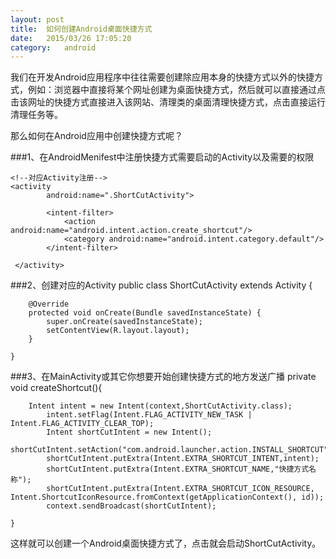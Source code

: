 ```yaml
---
layout:	post
title:	如何创建Android桌面快捷方式
date:	2015/03/26 17:05:20
category:	android
---
```


我们在开发Android应用程序中往往需要创建除应用本身的快捷方式以外的快捷方式，例如：浏览器中直接将某个网址创建为桌面快捷方式，然后就可以直接通过点击该网址的快捷方式直接进入该网站、清理类的桌面清理快捷方式，点击直接运行清理任务等。

那么如何在Android应用中创建快捷方式呢？
<!-- more -->
###1、在AndroidMenifest中注册快捷方式需要启动的Activity以及需要的权限
	<!--权限申明-->
    <uses-permission android:name="com.android.launcher.permission.INSTALL_SHORTCUT"/>

	<!--对应Activity注册-->
    <activity
            android:name=".ShortCutActivity">

            <intent-filter>
                <action android:name="android.intent.action.create_shortcut"/>
                <category android:name="android.intent.category.default"/>
            </intent-filter>

     </activity>
###2、创建对应的Activity
	public class ShortCutActivity extends Activity {

        @Override
        protected void onCreate(Bundle savedInstanceState) {
            super.onCreate(savedInstanceState);
            setContentView(R.layout.layout);
        }

	}

###3、在MainActivity或其它你想要开始创建快捷方式的地方发送广播
	private void createShortcut(){

        Intent intent = new Intent(context,ShortCutActivity.class);
            intent.setFlag(Intent.FLAG_ACTIVITY_NEW_TASK | 							Intent.FLAG_ACTIVITY_CLEAR_TOP);
            Intent shortCutIntent = new Intent();
            shortCutIntent.setAction("com.android.launcher.action.INSTALL_SHORTCUT");
            shortCutIntent.putExtra(Intent.EXTRA_SHORTCUT_INTENT,intent);
            shortCutIntent.putExtra(Intent.EXTRA_SHORTCUT_NAME,"快捷方式名称");
            shortCutIntent.putExtra(Intent.EXTRA_SHORTCUT_ICON_RESOURCE, Intent.ShortcutIconResource.fromContext(getApplicationContext(), id));
            context.sendBroadcast(shortCutIntent);

    }
这样就可以创建一个Android桌面快捷方式了，点击就会启动ShortCutActivity。
